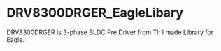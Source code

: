 # DRV8300DRGER_EagleLibary
DRV8300DRGER is 3-phase BLDC Pre Driver from TI; I made Library for Eagle.
